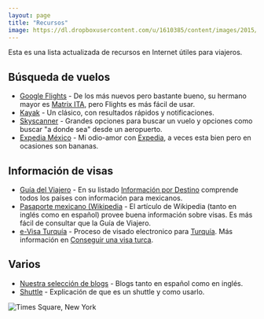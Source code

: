 ```yaml
---
layout: page
title: "Recursos"
image: https://dl.dropboxusercontent.com/u/1610385/content/images/2015/05/2015-01-09-17-33-51-1.jpg
---
```

Esta es una lista actualizada de recursos en Internet útiles para viajeros.

## Búsqueda de vuelos

* [Google Flights](http://flights.google.com/) - De los más nuevos pero bastante bueno, su hermano mayor es [Matrix ITA](https://matrix.itasoftware.com/), pero Flights es más fácil de usar.
* [Kayak](http://www.kayak.com/) - Un clásico, con resultados rápidos y notificaciones.
* [Skyscanner](http://www.skyscanner.net/) - Grandes opciones para buscar un vuelo y opciones como buscar "a donde sea" desde un aeropuerto.
* [Expedia México](http://www.expedia.mx/) - Mi odio-amor con [Expedia](/expedia/), a veces esta bien pero en ocasiones son bananas.

## Información de visas

* [Guía del Viajero](http://guiadelviajero.sre.gob.mx/) - En su listado [Información por Destino](http://guiadelviajero.sre.gob.mx/index.php/informacion-por-destino) comprende todos los países con información para mexicanos.
* [Pasaporte mexicano (Wikipedia](http://es.wikipedia.org/wiki/Pasaporte_mexicano) - El artículo de Wikipedia (tanto en inglés como en español) provee buena información sobre visas. Es más fácil de consultar que la Guía de Viajero.
* [e-Visa Turquía](https://www.evisa.gov.tr/es/) - Proceso de visado electronico para [Turquía](/tag/turquia). Más información en [Conseguir una visa turca](/conseguir-una-visa-turca/).

## Varios

* [Nuestra selección de blogs](/blogs-de-viajeros/) - Blogs tanto en español como en inglés.
* [Shuttle](/shuttles/) - Explicación de que es un shuttle y como usarlo.

![Times Square, New York](https://dl.dropboxusercontent.com/u/1610385/content/images/2015/05/2015-01-09-17-33-51.jpg)

